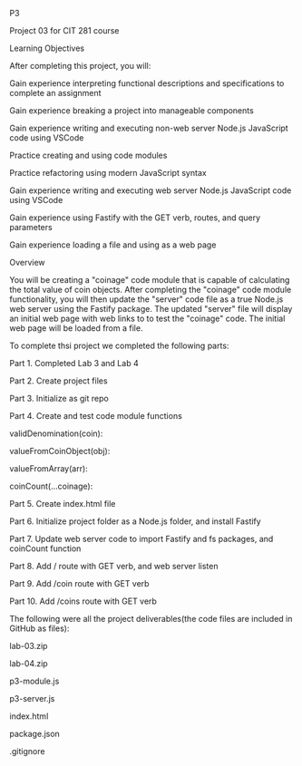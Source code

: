 P3

Project 03 for CIT 281 course

Learning Objectives

After completing this project, you will:

Gain experience interpreting functional descriptions and specifications to complete an assignment

Gain experience breaking a project into manageable components

Gain experience writing and executing non-web server Node.js JavaScript code using VSCode

Practice creating and using code modules

Practice refactoring using modern JavaScript syntax

Gain experience writing and executing web server Node.js JavaScript code using VSCode

Gain experience using Fastify with the GET verb, routes, and query parameters

Gain experience loading a file and using as a web page

Overview

You will be creating a "coinage" code module that is capable of calculating the total value of coin objects. After completing the "coinage" code module functionality, you will then update the "server" code file as a true Node.js web server using the Fastify package. The updated "server" file will display an initial web page with web links to to test the "coinage" code. The initial web page will be loaded from a file.

To complete thsi project we completed the following parts:

Part 1. Completed Lab 3 and Lab 4

Part 2. Create project files

Part 3. Initialize as git repo

Part 4. Create and test code module functions

validDenomination(coin):

valueFromCoinObject(obj):

valueFromArray(arr):

coinCount(...coinage):

Part 5. Create index.html file

Part 6. Initialize project folder as a Node.js folder, and install Fastify

Part 7. Update web server code to import Fastify and fs packages, and coinCount function

Part 8. Add / route with GET verb, and web server listen

Part 9. Add /coin route with GET verb

Part 10. Add /coins route with GET verb

The following were all the project deliverables(the code files are included in GitHub as files):

lab-03.zip

lab-04.zip

p3-module.js

p3-server.js

index.html

package.json

.gitignore
